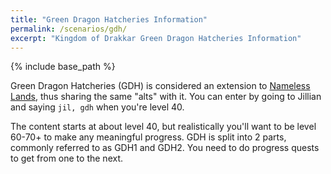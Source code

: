 ```yaml
---
title: "Green Dragon Hatcheries Information"
permalink: /scenarios/gdh/
excerpt: "Kingdom of Drakkar Green Dragon Hatcheries Information"
---
```


{% include base_path %}

Green Dragon Hatcheries (GDH) is considered an extension to [Nameless Lands](/scenarios/nl), thus sharing the same "alts" with it. You can enter by going to Jillian and saying `jil, gdh` when you're level 40.

The content starts at about level 40, but realistically you'll want to be level 60-70+ to make any meaningful progress. GDH is split into 2 parts, commonly referred to as GDH1 and GDH2. You need to do progress quests to get from one to the next.
